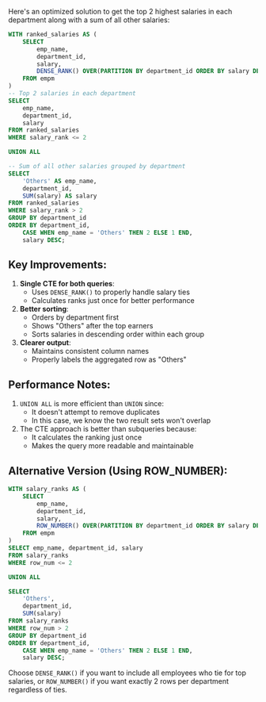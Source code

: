 Here's an optimized solution to get the top 2 highest salaries in each department along with a sum of all other salaries:

```SQL
WITH ranked_salaries AS (
    SELECT
        emp_name,
        department_id,
        salary,
        DENSE_RANK() OVER(PARTITION BY department_id ORDER BY salary DESC) AS salary_rank
    FROM empm
)
-- Top 2 salaries in each department
SELECT
    emp_name,
    department_id,
    salary
FROM ranked_salaries
WHERE salary_rank <= 2

UNION ALL

-- Sum of all other salaries grouped by department
SELECT
    'Others' AS emp_name,
    department_id,
    SUM(salary) AS salary
FROM ranked_salaries
WHERE salary_rank > 2
GROUP BY department_id
ORDER BY department_id,
    CASE WHEN emp_name = 'Others' THEN 2 ELSE 1 END,
    salary DESC;
```

## Key Improvements:

1. **Single CTE for both queries**:
    - Uses `DENSE_RANK()` to properly handle salary ties
    - Calculates ranks just once for better performance
2. **Better sorting**:
    - Orders by department first
    - Shows "Others" after the top earners
    - Sorts salaries in descending order within each group
3. **Clearer output**:
    - Maintains consistent column names
    - Properly labels the aggregated row as "Others"

## Performance Notes:

1. `UNION ALL` is more efficient than `UNION` since:
    - It doesn't attempt to remove duplicates
    - In this case, we know the two result sets won't overlap
2. The CTE approach is better than subqueries because:
    - It calculates the ranking just once
    - Makes the query more readable and maintainable

## Alternative Version (Using ROW_NUMBER):

```SQL
WITH salary_ranks AS (
    SELECT
        emp_name,
        department_id,
        salary,
        ROW_NUMBER() OVER(PARTITION BY department_id ORDER BY salary DESC) AS row_num
    FROM empm
)
SELECT emp_name, department_id, salary
FROM salary_ranks
WHERE row_num <= 2

UNION ALL

SELECT
    'Others',
    department_id,
    SUM(salary)
FROM salary_ranks
WHERE row_num > 2
GROUP BY department_id
ORDER BY department_id,
    CASE WHEN emp_name = 'Others' THEN 2 ELSE 1 END,
    salary DESC;
```

Choose `DENSE_RANK()` if you want to include all employees who tie for top salaries, or `ROW_NUMBER()` if you want exactly 2 rows per department regardless of ties.